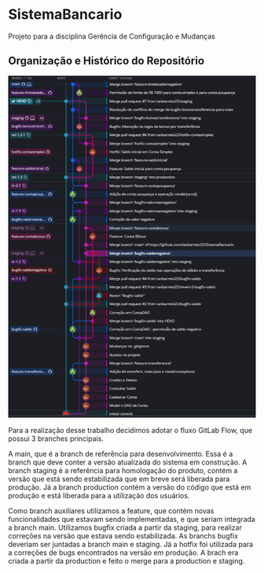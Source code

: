 # SistemaBancario

Projeto para a disciplina Gerência de Configuração e Mudanças

## Organização e Histórico do Repositório

![Git Tree Structure](assets/git-tree-structure.png)

Para a realização desse trabalho decidimos adotar o fluxo GitLab Flow, que possui 3 branches principais.

A main, que é a branch de referência para desenvolvimento. Essa é a branch que deve conter a versão atualizada do sistema em construção.
A branch staging é a referência para homologação do produto, contém a versão que está sendo estabilizada que em breve será liberada para produção.
Já a branch production contém a versão do código que está em produção e está liberada para a utilização dos usuários.

Como branch auxiliares utilizamos a feature, que contém novas funcionalidades que estavam sendo implementadas, e que seriam integrada a branch main.
Utilizamos bugfix criada a partir da staging, para realizar correções na versão que estava sendo estabilizada. As branchs bugfix deveriam ser juntadas a branch main e staging.
Já a hotfix foi utilizada para a correções de bugs encontrados na versão em produção. A brach era criada a partir da production e feito o merge para a production e staging.

